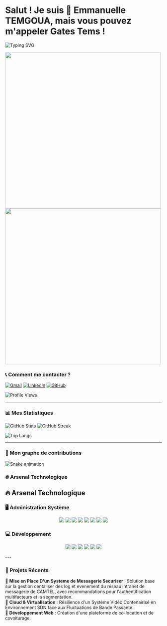 # Salut ! Je suis 🐘 Emmanuelle TEMGOUA, mais vous pouvez m'appeler Gates Tems ! 

![Typing SVG](https://readme-typing-svg.demolab.com?font=Fira+Code&size=20&pause=1000&color=F7A41C&center=true&vCenter=true&width=500&lines=🚀+Bienvenue+sur+mon+GitHub+!;🌍+Développeur+Full+Stack+et+SysAdmin;💡+Passionné+de+Tech+%26+Cybersécurité)

<img src="https://media.giphy.com/media/26tn33aiTi1jkl6H6/giphy.gif" width="500" align="center"/>


<img src="https://api.readyplayer.me/v1/portal/snap-station/gallery/67caffff033f71b4eb3f25bb/portrait" width="500" align="center"/>



### 📞 Comment me contacter ?
[![Gmail](https://img.shields.io/badge/-Gmail-red?style=flat&logo=gmail&logoColor=white)](mailto:temgouguethe@gmail.com)
[![LinkedIn](https://img.shields.io/badge/-LinkedIn-blue?style=flat&logo=linkedin&logoColor=white)](https://www.linkedin.com/in/emmanuelle-guethe-fobanke-temgoua-8346252b1)
[![GitHub](https://img.shields.io/badge/-GitHub-black?style=flat&logo=github&logoColor=white)](https://github.com/TEMGOUAemmauelle)

![Profile Views](https://komarev.com/ghpvc/?username=TEMGOUAemmauelle&color=brightgreen)

---

### 📊 Mes Statistiques
![GitHub Stats](https://github-readme-stats.vercel.app/api?username=TEMGOUAemmauelle&show_icons=true&theme=tokyonight)
![GitHub Streak](https://streak-stats.demolab.com/?user=TEMGOUAemmauelle&theme=tokyonight)

![Top Langs](https://github-readme-stats.vercel.app/api/top-langs/?username=TEMGOUAemmauelle&layout=compact&theme=tokyonight)

---

### 🐍 Mon graphe de contributions 
![Snake animation](https://github.com/TEMGOUAemmauelle/TEMGOUAemmauelle/blob/output/github-contribution-grid-snake.svg)

### 🔥 Arsenal Technologique  
## 🔥 Arsenal Technologique  

### 🖥️ Administration Système  
<p align="center">
  <img src="https://img.shields.io/badge/Kali_Linux-557C94?style=for-the-badge&logo=kalilinux&logoColor=white" />
  <img src="https://img.shields.io/badge/Metasploit-2A2A2A?style=for-the-badge&logo=metasploit&logoColor=white" />
  <img src="https://img.shields.io/badge/Snort-E44D26?style=for-the-badge&logo=snort&logoColor=white" />
  <img src="https://img.shields.io/badge/Wireshark-007ACC?style=for-the-badge&logo=wireshark&logoColor=white" />
  <img src="https://img.shields.io/badge/Nmap-4A90E2?style=for-the-badge&logo=nmap&logoColor=white" />
  <img src="https://img.shields.io/badge/Active_Directory-0078D6?style=for-the-badge&logo=microsoft&logoColor=white" />
  <img src="https://img.shields.io/badge/Graylog-5F5F5F?style=for-the-badge&logo=graylog&logoColor=white" />
  <img src="https://img.shields.io/badge/Docker-2496ED?style=for-the-badge&logo=docker&logoColor=white" />
</p>  

### 💻 Développement  
<p align="center">
  <img src="https://img.shields.io/badge/Angular-DD0031?style=for-the-badge&logo=angular&logoColor=white" />
  <img src="https://img.shields.io/badge/Laravel-FF2D20?style=for-the-badge&logo=laravel&logoColor=white" />
  <img src="https://img.shields.io/badge/Django-092E20?style=for-the-badge&logo=django&logoColor=white" />
  <img src="https://img.shields.io/badge/Three.js-000000?style=for-the-badge&logo=threedotjs&logoColor=white" />
  <img src="https://img.shields.io/badge/Next.js-000000?style=for-the-badge&logo=nextdotjs&logoColor=white" />
  <img src="https://img.shields.io/badge/Figma-F24E1E?style=for-the-badge&logo=figma&logoColor=white" />
</p>  
---

### 🚀 Projets Récents  

🔹 **Mise en Place D'un Systeme de Messagerie Securiser** : Solution base sur la gestion centaliser des log et evenement du réseau intranet de messagerie de CAMTEL, avec recommandations pour l'authentification multifacteurs et la segmentation.   
🔹 **Cloud & Virtualisation** : Résilience d'un Système Vidéo Contenairisé en Environnement SDN face aux Fluctuations de Bande Passante.  
🔹 **Développement Web** : Création d'une plateforme de co-location et de covoiturage.  

